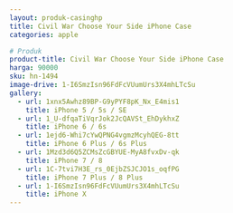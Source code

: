 ```yaml
---
layout: produk-casinghp
title: Civil War Choose Your Side iPhone Case
categories: apple

# Produk
product-title: Civil War Choose Your Side iPhone Case
harga: 90000
sku: hn-1494
image-drive: 1-I6SmzIsn96FdFcVUumUrs3X4mhLTcSu
gallery:
  - url: 1xnx5Awhz89BP-G9yPYF8pK_Nx_E4mis1
    title: iPhone 5 / 5s / SE
  - url: 1_U-dfqaTiVqrJok2JcQAVSt_EhDykhxZ
    title: iPhone 6 / 6s
  - url: 1ejd6-Whi7cYwQPNG4vgmzMcyhQEG-8tt
    title: iPhone 6 Plus / 6s Plus
  - url: 1Mzd3d6Q5ZCMsZcGBYUE-MyA8fvxDv-qk
    title: iPhone 7 / 8
  - url: 1C-7tvi7H3E_rs_0EjbZSJCJO1s_oqfPG
    title: iPhone 7 Plus / 8 Plus
  - url: 1-I6SmzIsn96FdFcVUumUrs3X4mhLTcSu
    title: iPhone X
---
```

